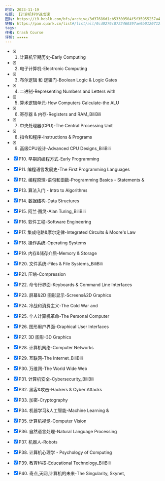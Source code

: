 ```yaml
---
时间: 2023-11-19
标题: 【计算机科学速成课
图片: https://i0.hdslb.com/bfs/archive/3d37686d1cb53309504f5f35955257a44b4e28fb.jpg@672w_378h_1c_!web-search-common-cover.webp
链接: https://pan.quark.cn/list#/list/all/0cd0276c0722460397ae9b0120712284-00%E6%B1%9F%E9%B9%8F%E5%88%A9/d1c90b69abbf4b16a906693cdb2ea993-00%E6%B1%9F*101%E5%89%8D%E7%AB%AF*101%E8%A7%86%E9%A2%91/0df6dcac70ec461d9dc90cb3fc4b6bbc-00%E8%AE%A1%E7%AE%97%E6%9C%BA%E7%A7%91%E5%AD%A6%E9%80%9F%E6%88%90%E8%AF%BE
tags: 
作者: Crash Course
评价: ★★★★★
---
```

  

- [x] 1. 计算机早期历史-Early Computing

- [x] 2. 电子计算机-Electronic Computing

- [x] 3. 布尔逻辑 和 逻辑门-Boolean Logic & Logic Gates

- [x] 4. 二进制-Representing Numbers and Letters with

- [x] 5. 算术逻辑单元-How Computers Calculate-the ALU

- [x] 6. 寄存器 & 内存-Registers and RAM_BiliBili

- [x] 7. 中央处理器(CPU)-The Central Processing Unit

- [x] 8. 指令和程序-Instructions & Programs

- [x] 9. 高级CPU设计-Advanced CPU Designs_BiliBili

- [x] P10. 早期的编程方式-Early Programming

- [x] P11. 编程语言发展史-The First Programming Languages

- [x] P12. 编程原理-语句和函数-Programming Basics - Statements &

- [x] P13. 算法入门 - Intro to Algorithms

- [x] P14. 数据结构-Data Structures

- [x] P15. 阿兰·图灵-Alan Turing_BiliBili

- [x] P16. 软件工程-Software Engineering

- [x] P17. 集成电路&摩尔定律-Integrated Circuits & Moore's Law

- [x] P18. 操作系统-Operating Systems

- [x] P19. 内存&储存介质-Memory & Storage

- [x] P20. 文件系统-Files & File Systems_BiliBili

- [x] P21. 压缩-Compression

- [x] P22. 命令行界面-Keyboards & Command Line Interfaces

- [x] P23. 屏幕&2D 图形显示-Screens&2D Graphics

- [x] P24. 冷战和消费主义-The Cold War and

- [x] P25. 个人计算机革命-The Personal Computer

- [x] P26. 图形用户界面-Graphical User Interfaces

- [x] P27. 3D 图形-3D Graphics

- [x] P28. 计算机网络-Computer Networks

- [x] P29. 互联网-The Internet_BiliBili

- [x] P30. 万维网-The World Wide Web

- [x] P31. 计算机安全-Cybersecurity_BiliBili

- [x] P32. 黑客&攻击-Hackers & Cyber Attacks

- [x] P33. 加密-Cryptography

- [x] P34. 机器学习&人工智能-Machine Learning &

- [x] P35. 计算机视觉-Computer Vision

- [x] P36. 自然语言处理-Natural Language Processing

- [x] P37. 机器人-Robots

- [x] P38. 计算机心理学 - Psychology of Computing

- [x] P39. 教育科技-Educational Technology_BiliBili

- [x] P40. 奇点,天网,计算机的未来-The Singularity, Skynet,